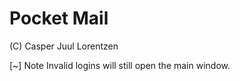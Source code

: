Pocket Mail
=========================
(C) Casper Juul Lorentzen

[~] Note
Invalid logins will still open
the main window.
